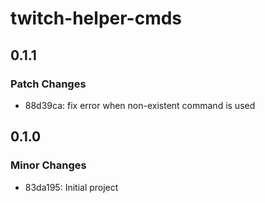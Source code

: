 # twitch-helper-cmds

## 0.1.1

### Patch Changes

- 88d39ca: fix error when non-existent command is used

## 0.1.0

### Minor Changes

- 83da195: Initial project
